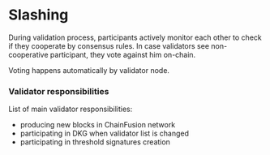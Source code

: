 # Slashing

During validation process, participants actively monitor each other to check if they cooperate by consensus rules. In case validators see non-cooperative participant, they vote against him on-chain.

Voting happens automatically by validator node.

### Validator responsibilities

List of main validator responsibilities:

* producing new blocks in ChainFusion network
* participating in DKG when validator list is changed
* participating in threshold signatures creation

